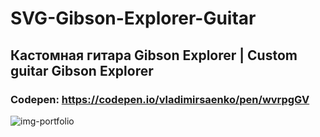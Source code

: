 # SVG-Gibson-Explorer-Guitar

## Кастомная гитара Gibson Explorer | Custom guitar Gibson Explorer

### Codepen: https://codepen.io/vladimirsaenko/pen/wvrpgGV

![img-portfolio](https://user-images.githubusercontent.com/56477695/147707746-7f27a41c-8c48-49c4-ad66-6a0cb62292f3.jpg)
